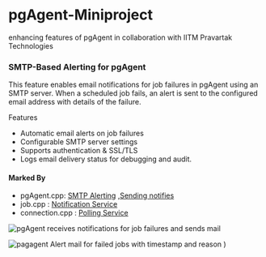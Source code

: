 # pgAgent-Miniproject
enhancing features of pgAgent in collaboration with IITM Pravartak Technologies

### SMTP-Based Alerting for pgAgent
This feature enables email notifications for job failures in pgAgent using an SMTP server. When a scheduled job fails, an alert is sent to the configured email address with details of the failure.

Features
- Automatic email alerts on job failures
- Configurable SMTP server settings
- Supports authentication & SSL/TLS
- Logs email delivery status for debugging and audit.

#### Marked By
- pgAgent.cpp: [SMTP Alerting](https://github.com/DKS2301/pgAgent-Miniproject/blob/8ac251c1708fb8f044041f05536009e4e5655a4b/pgagent/pgAgent.cpp#L44-L169) ,[Sending notifies](https://github.com/DKS2301/pgAgent-Miniproject/blob/8ac251c1708fb8f044041f05536009e4e5655a4b/pgagent/pgAgent.cpp#L44-L169)
- job.cpp : [Notification Service](https://github.com/DKS2301/pgAgent-Miniproject/blob/8ac251c1708fb8f044041f05536009e4e5655a4b/pgagent/job.cpp)
- connection.cpp : [Polling Service](https://github.com/DKS2301/pgAgent-Miniproject/blob/8ac251c1708fb8f044041f05536009e4e5655a4b/pgagent/connection.cpp)

![pgAgent receives notifications for job failures and sends mail](https://github.com/user-attachments/assets/e97467ab-6137-4b6e-86c9-dca9efcce432)

![pagagent Alert mail for failed jobs with timestamp and reason](https://github.com/user-attachments/assets/7b369916-428f-4018-aaa9-8b0d2e82733c)
)
